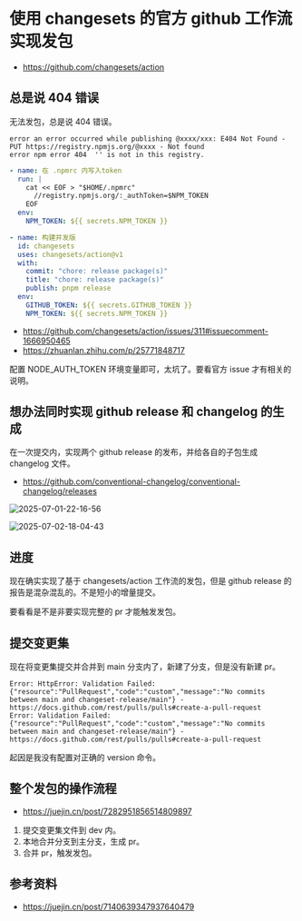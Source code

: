 # 使用 changesets 的官方 github 工作流实现发包

- https://github.com/changesets/action

## 总是说 404 错误

无法发包，总是说 404 错误。

```log
error an error occurred while publishing @xxxx/xxx: E404 Not Found - PUT https://registry.npmjs.org/@xxxx - Not found
error npm error 404  '' is not in this registry.
```

```yaml
- name: 在 .npmrc 内写入token
  run: |
    cat << EOF > "$HOME/.npmrc"
      //registry.npmjs.org/:_authToken=$NPM_TOKEN
    EOF
  env:
    NPM_TOKEN: ${{ secrets.NPM_TOKEN }}

- name: 构建并发版
  id: changesets
  uses: changesets/action@v1
  with:
    commit: "chore: release package(s)"
    title: "chore: release package(s)"
    publish: pnpm release
  env:
    GITHUB_TOKEN: ${{ secrets.GITHUB_TOKEN }}
    NPM_TOKEN: ${{ secrets.NPM_TOKEN }}
```

- https://github.com/changesets/action/issues/311#issuecomment-1666950465
- https://zhuanlan.zhihu.com/p/25771848717

配置 NODE_AUTH_TOKEN 环境变量即可，太坑了。要看官方 issue 才有相关的说明。

## 想办法同时实现 github release 和 changelog 的生成

在一次提交内，实现两个 github release 的发布，并给各自的子包生成 changelog 文件。

- https://github.com/conventional-changelog/conventional-changelog/releases

![2025-07-01-22-16-56](https://gh-img-store.ruan-cat.com/img/2025-07-01-22-16-56.png)

![2025-07-02-18-04-43](https://gh-img-store.ruan-cat.com/img/2025-07-02-18-04-43.png)

## 进度

现在确实实现了基于 changesets/action 工作流的发包，但是 github release 的报告是混杂混乱的。不是短小的增量提交。

要看看是不是非要实现完整的 pr 才能触发发包。

## 提交变更集

现在将变更集提交并合并到 main 分支内了，新建了分支，但是没有新建 pr。

```log
Error: HttpError: Validation Failed: {"resource":"PullRequest","code":"custom","message":"No commits between main and changeset-release/main"} - https://docs.github.com/rest/pulls/pulls#create-a-pull-request
Error: Validation Failed: {"resource":"PullRequest","code":"custom","message":"No commits between main and changeset-release/main"} - https://docs.github.com/rest/pulls/pulls#create-a-pull-request
```

起因是我没有配置对正确的 version 命令。

## 整个发包的操作流程

- https://juejin.cn/post/7282951856514809897

1. 提交变更集文件到 dev 内。
2. 本地合并分支到主分支，生成 pr。
3. 合并 pr，触发发包。

## 参考资料

- https://juejin.cn/post/7140639347937640479
